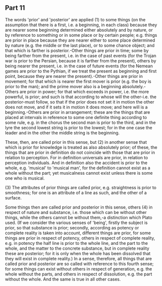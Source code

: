 ## Part 11

The words 'prior' and 'posterior' are applied (1) to some things (on the assumption that there is a first, i.e.
a beginning, in each class) because they are nearer some beginning determined either absolutely and by nature, or by reference to something or in some place or by certain people; e.g.
things are prior in place because they are nearer either to some place determined by nature (e.g.
the middle or the last place), or to some chance object; and that which is farther is posterior.-Other things are prior in time; some by being farther from the present, i.e.
in the case of past events (for the Trojan war is prior to the Persian, because it is farther from the present), others by being nearer the present, i.e.
in the case of future events (for the Nemean games are prior to the Pythian, if we treat the present as beginning and first point, because they are nearer the present).-Other things are prior in movement; for that which is nearer the first mover is prior (e.g.
the boy is prior to the man); and the prime mover also is a beginning absolutely.-Others are prior in power; for that which exceeds in power, i.e.
the more powerful, is prior; and such is that according to whose will the other-i.e.
the posterior-must follow, so that if the prior does not set it in motion the other does not move, and if it sets it in motion it does move; and here will is a beginning.-Others are prior in arrangement; these are the things that are placed at intervals in reference to some one definite thing according to some rule, e.g.
in the chorus the second man is prior to the third, and in the lyre the second lowest string is prior to the lowest; for in the one case the leader and in the other the middle string is the beginning.

These, then, are called prior in this sense, but (2) in another sense that which is prior for knowledge is treated as also absolutely prior; of these, the things that are prior in definition do not coincide with those that are prior in relation to perception.
For in definition universals are prior, in relation to perception individuals.
And in definition also the accident is prior to the whole, e.g.
'musical' to 'musical man', for the definition cannot exist as a whole without the part; yet musicalness cannot exist unless there is some one who is musical.

(3) The attributes of prior things are called prior, e.g.
straightness is prior to smoothness; for one is an attribute of a line as such, and the other of a surface.

Some things then are called prior and posterior in this sense, others (4) in respect of nature and substance, i.e.
those which can be without other things, while the others cannot be without them,-a distinction which Plato used.
(If we consider the various senses of 'being', firstly the subject is prior, so that substance is prior; secondly, according as potency or complete reality is taken into account, different things are prior, for some things are prior in respect of potency, others in respect of complete reality, e.g.
in potency the half line is prior to the whole line, and the part to the whole, and the matter to the concrete substance, but in complete reality these are posterior; for it is only when the whole has been dissolved that they will exist in complete reality.)
In a sense, therefore, all things that are called prior and posterior are so called with reference to this fourth sense; for some things can exist without others in respect of generation, e.g.
the whole without the parts, and others in respect of dissolution, e.g.
the part without the whole.
And the same is true in all other cases.

